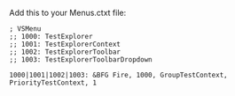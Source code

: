 Add this to your Menus.ctxt file:
```
; VSMenu
;; 1000: TestExplorer
;; 1001: TestExplorerContext
;; 1002: TestExplorerToolbar
;; 1003: TestExplorerToolbarDropdown

1000|1001|1002|1003: &BFG Fire, 1000, GroupTestContext, PriorityTestContext, 1
```
